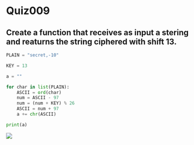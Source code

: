 # Quiz009

## Create a function that receives as input a stering and reaturns the string ciphered with shift 13.

```.py
PLAIN = "secret,-10"

KEY = 13

a = ""

for char in list(PLAIN):
    ASCII = ord(char)
    num = ASCII - 97
    num = (num + KEY) % 26
    ASCII = num + 97
    a += chr(ASCII)

print(a)
```

![](quiz009.jpg)
